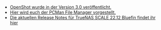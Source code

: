 * [OpenShot wurde in der Version 3.0 veröffentlicht.](https://www.phoronix.com/news/OpenShot-3.0-Released)
* [Hier wird euch der PCMan File Manager vorgestellt.](https://opensource.com/article/22/12/linux-file-manager-pcmanfm)
* [Die aktuellen Release Notes für TrueNAS SCALE 22.12 Bluefin findet ihr hier](https://www.truenas.com/docs/scale/scale22.12/)

